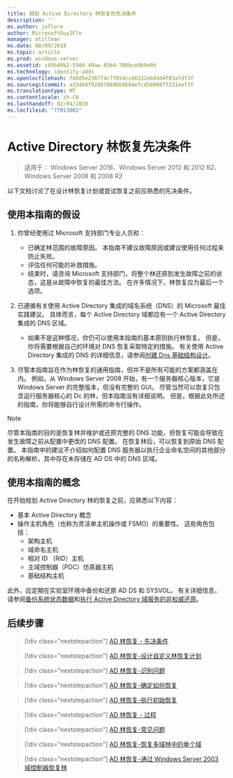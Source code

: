```yaml
---
title: 规划 Active Directory 林恢复的先决条件
description: ''
ms.author: joflore
author: MicrosoftGuyJFlo
manager: mtillman
ms.date: 08/09/2018
ms.topic: article
ms.prod: windows-server
ms.assetid: c49b40b2-598d-49aa-85b4-766bce960e0d
ms.technology: identity-adds
ms.openlocfilehash: fddd5e236774c7f054ccd6332eb45d4f03afdf3f
ms.sourcegitcommit: a33404f92867089bb9b0defcd50960ff231eef3f
ms.translationtype: MT
ms.contentlocale: zh-CN
ms.lasthandoff: 02/04/2020
ms.locfileid: "77013002"
---
```

# <a name="active-directory-forest-recovery-prerequisites"></a>Active Directory 林恢复先决条件

> 适用于： Windows Server 2016、Windows Server 2012 和 2012 R2、Windows Server 2008 和 2008 R2

以下文档讨论了在设计林恢复计划或尝试恢复之前应熟悉的先决条件。

## <a name="assumptions-for-using-this-guide"></a>使用本指南的假设

1. 你曾经使用过 Microsoft 支持部门专业人员和：
   - 已确定林范围的故障原因。 本指南不建议故障原因或建议使用任何过程来防止失败。
   - 评估任何可能的补救措施。  
   - 结束时，请咨询 Microsoft 支持部门，将整个林还原到发生故障之前的状态，这是从故障中恢复的最佳方法。 在许多情况下，林恢复应为最后一个选项。

1. 已遵循有关使用 Active Directory 集成的域名系统（DNS）的 Microsoft 最佳实践建议。 具体而言，每个 Active Directory 域都应有一个 Active Directory 集成的 DNS 区域。
   - 如果不是这种情况，你仍可以使用本指南的基本原则执行林恢复。 但是，你将需要根据自己的环境对 DNS 恢复采取特定的措施。 有关使用 Active Directory 集成的 DNS 的详细信息，请参阅[创建 Dns 基础结构设计](../../ad-ds/plan/Creating-a-DNS-Infrastructure-Design.md)。

1. 尽管本指南旨在作为林恢复的通用指南，但并不是所有可能的方案都涵盖在内。 例如，从 Windows Server 2008 开始，有一个服务器核心版本，它是 Windows Server 的完整版本，但没有完整的 GUI。 尽管当然可以恢复只包含运行服务器核心的 Dc 的林，但本指南没有详细说明。 但是，根据此处所述的指南，你将能够自行设计所需的命令行操作。  

> [!NOTE]
> 尽管本指南的目的是恢复林并维护或还原完整的 DNS 功能，但恢复可能会导致在发生故障之前从配置中更改的 DNS 配置。 在恢复林后，可以恢复到原始 DNS 配置。 本指南中的建议不介绍如何配置 DNS 服务器以执行企业命名空间的其他部分的名称解析，其中存在未存储在 AD DS 中的 DNS 区域。  

## <a name="concepts-for-using-this-guide"></a>使用本指南的概念

在开始规划 Active Directory 林的恢复之前，应熟悉以下内容：  
  
- 基本 Active Directory 概念  
- 操作主机角色（也称为灵活单主机操作或 FSMO）的重要性。 这些角色包括：  
  - 架构主机
  - 域命名主机
  - 相对 ID （RID）主机
  - 主域控制器（PDC）仿真器主机
  - 基础结构主机

此外，应定期在实验室环境中备份和还原 AD DS 和 SYSVOL。 有关详细信息，请参阅[备份系统状态数据](AD-Forest-Recovery-Procedures.md)和[执行 Active Directory 域服务的非权威还原](AD-Forest-Recovery-Procedures.md)。

## <a name="next-steps"></a>后续步骤

> [!div class="nextstepaction"]
> [AD 林恢复 - 先决条件](AD-Forest-Recovery-Prerequisties.md)

> [!div class="nextstepaction"]
> [AD 林恢复-设计自定义林恢复计划](AD-Forest-Recovery-Devising-a-Plan.md)

> [!div class="nextstepaction"]
> [AD 林恢复-识别问题](AD-Forest-Recovery-Identify-the-Problem.md)

> [!div class="nextstepaction"]
> [AD 林恢复-确定如何恢复](AD-Forest-Recovery-Determine-how-to-Recover.md)

> [!div class="nextstepaction"]
> [AD 林恢复-执行初始恢复](AD-Forest-Recovery-Perform-initial-recovery.md)

> [!div class="nextstepaction"]
> [AD 林恢复 - 过程](AD-Forest-Recovery-Procedures.md)

> [!div class="nextstepaction"]
> [AD 林恢复-常见问题](AD-Forest-Recovery-FAQ.md)

> [!div class="nextstepaction"]
> [AD 林恢复-恢复多域林中的单个域](AD-Forest-Recovery-Single-Domain-in-Multidomain-Recovery.md)

> [!div class="nextstepaction"]
> [AD 林恢复-通过 Windows Server 2003 域控制器恢复林](AD-Forest-Recovery-Windows-Server-2003.md)
